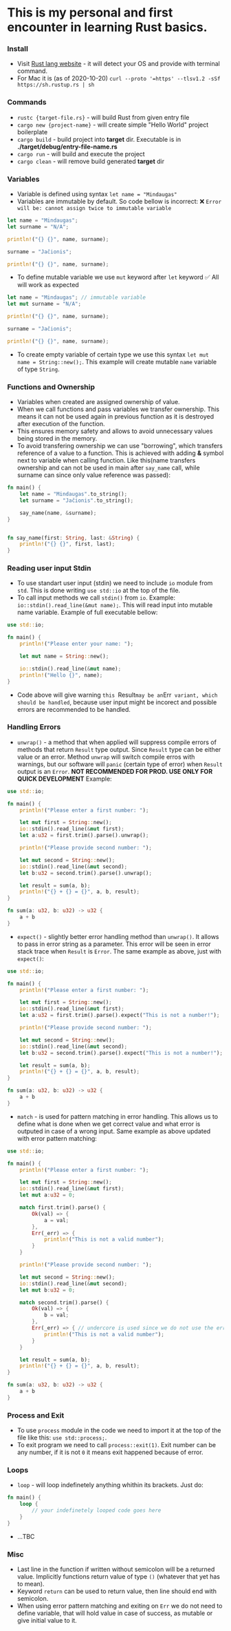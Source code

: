 # This is my personal and first encounter in learning Rust basics.

### Install

- Visit [Rust lang website](https://www.rust-lang.org/tools/install) - it will detect your OS and provide with terminal command.
- For Mac it is (as of 2020-10-20) `curl --proto '=https' --tlsv1.2 -sSf https://sh.rustup.rs | sh`

### Commands

- `rustc {target-file.rs}` - will build Rust from given entry file
- `cargo new {project-name}` - will create simple "Hello World" project boilerplate
- `cargo build` - build project into **target** dir. Executable is in **./target/debug/entry-file-name.rs**
- `cargo run` - will build and execute the project
- `cargo clean` - will remove build generated **target** dir

### Variables

- Variable is defined using syntax `let name = "Mindaugas"`
- Variables are immutable by default. So code bellow is incorrect:
  ❌ `Error will be: cannot assign twice to immutable variable`

```rust
let name = "Mindaugas";
let surname = "N/A";

println!("{} {}", name, surname);

surname = "Jačionis";

println!("{} {}", name, surname);
```

- To define mutable variable we use `mut` keyword after `let` keyword
  ✅ All will work as expected

```rust
let name = "Mindaugas"; // immutable variable
let mut surname = "N/A";

println!("{} {}", name, surname);

surname = "Jačionis";

println!("{} {}", name, surname);
```

- To create empty variable of certain type we use this syntax `let mut name = String::new();`. This example will create mutable `name` variable of type `String`.

### Functions and Ownership

- Variables when created are assigned ownership of value.
- When we call functions and pass variables we transfer ownership. This means it can not be used again in previous function as it is destroyed after execution of the function.
- This ensures memory safety and allows to avoid unnecessary values being stored in the memory.
- To avoid transfering ownership we can use "borrowing", which transfers reference of a value to a function. This is achieved with adding **&** symbol next to variable when calling function.
  Like this(name transfers ownership and can not be used in main after `say_name` call, while surname can since only value reference was passed):

```rust
fn main() {
    let name = "Mindaugas".to_string();
    let surname = "Jačionis".to_string();

    say_name(name, &surname);
}


fn say_name(first: String, last: &String) {
    println!("{} {}", first, last);
}
```

### Reading user input Stdin

- To use standart user input (stdin) we need to include `io` module from `std`. This is done writing `use std::io` at the top of the file.
- To call input methods we call `stdin()` from `io`. Example: `io::stdin().read_line(&mut name);`. This will read input into mutable name variable.
  Example of full executable bellow:

```rust
use std::io;

fn main() {
    println!("Please enter your name: ");

    let mut name = String::new();

    io::stdin().read_line(&mut name);
    println!("Hello {}", name);
}

```

- Code above will give warning `this `Result`may be an`Err` variant, which should be handled`, because user input might be incorect and possible errors are recommended to be handled.

### Handling Errors

- `unwrap()` - a method that when applied will suppress compile errors of methods that return `Result` type output. Since `Result` type can be either value or an error. Method `unwrap` will switch compile erros with warnings, but our software will `panic` (certain type of error) when `Result` output is an `Error`. **NOT RECOMMENDED FOR PROD. USE ONLY FOR QUICK DEVELOPMENT**
  Example:

```rust
use std::io;

fn main() {
    println!("Please enter a first number: ");

    let mut first = String::new();
    io::stdin().read_line(&mut first);
    let a:u32 = first.trim().parse().unwrap();

    println!("Please provide second number: ");

    let mut second = String::new();
    io::stdin().read_line(&mut second);
    let b:u32 = second.trim().parse().unwrap();

    let result = sum(a, b);
    println!("{} + {} = {}", a, b, result);
}

fn sum(a: u32, b: u32) -> u32 {
    a + b
}

```

- `expect()` - slightly better error handling method than `unwrap()`. It allows to pass in error string as a parameter. This error will be seen in error stack trace when `Result` is `Error`.
  The same example as above, just with `expect()`:

```rust
use std::io;

fn main() {
    println!("Please enter a first number: ");

    let mut first = String::new();
    io::stdin().read_line(&mut first);
    let a:u32 = first.trim().parse().expect("This is not a number!");

    println!("Please provide second number: ");

    let mut second = String::new();
    io::stdin().read_line(&mut second);
    let b:u32 = second.trim().parse().expect("This is not a number!");

    let result = sum(a, b);
    println!("{} + {} = {}", a, b, result);
}

fn sum(a: u32, b: u32) -> u32 {
    a + b
}
```

- `match` - is used for pattern matching in error handling. This allows us to define what is done when we get correct value and what error is outputed in case of a wrong input. Same example as above updated with error pattern matching:

```rust
use std::io;

fn main() {
    println!("Please enter a first number: ");

    let mut first = String::new();
    io::stdin().read_line(&mut first);
    let mut a:u32 = 0;

    match first.trim().parse() {
        Ok(val) => {
            a = val;
        },
        Err(_err) => {
            println!("This is not a valid number");
        }
    }

    println!("Please provide second number: ");

    let mut second = String::new();
    io::stdin().read_line(&mut second);
    let mut b:u32 = 0;

    match second.trim().parse() {
        Ok(val) => {
            b = val;
        },
        Err(_err) => { // undercore is used since we do not use the err value
            println!("This is not a valid number");
        }
    }

    let result = sum(a, b);
    println!("{} + {} = {}", a, b, result);
}

fn sum(a: u32, b: u32) -> u32 {
    a + b
}

```

### Process and Exit

- To use `process` module in the code we need to import it at the top of the file like this: `use std::process;`.
- To exit program we need to call `process::exit(1)`. Exit number can be any number, if it is not `0` it means exit happened because of error.

### Loops

- `loop` - will loop indefinetely anything whithin its brackets. Just do:

```rust
fn main() {
    loop {
        // your indefinetely looped code goes here
    }
}
```

- ...TBC

### Misc

- Last line in the function if written without semicolon will be a returned value. Implicitly functions return value of type `()` (whatever that yet has to mean).
- Keyword `return` can be used to return value, then line should end with semicolon.
- When using error pattern matching and exiting on `Err` we do not need to define variable, that will hold value in case of success, as mutable or give initial value to it.
